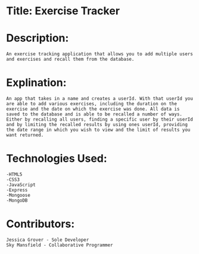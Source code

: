 # Title: Exercise Tracker

# Description:
    An exercise tracking application that allows you to add multiple users and exercises and recall them from the database.

# Explination:
    An app that takes in a name and creates a userId. With that userId you are able to add various exercises, including the duration on the exercise and the date on which the exercise was done. All data is saved to the database and is able to be recalled a number of ways. Either by recalling all users, finding a specific user by their userId and by limiting the recalled results by using ones userId, providing the date range in which you wish to view and the limit of results you want returned. 

# Technologies Used:
    -HTML5
    -CSS3
    -JavaScript
    -Express
    -Mongoose
    -MongoDB

# Contributors:
    Jessica Grover - Sole Developer
    Sky Mansfield - Collaborative Programmer
     